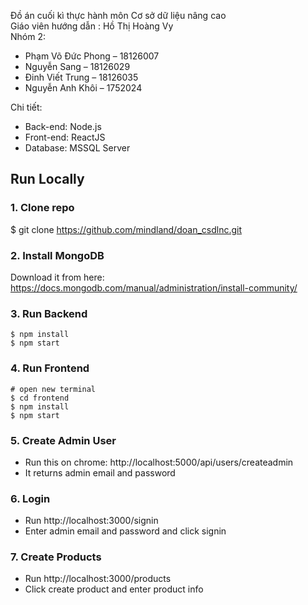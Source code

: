Đồ án cuối kì thực hành môn Cơ sở dữ liệu nâng cao<br>
Giáo viên hướng dẫn : Hồ Thị Hoàng Vy<br>
Nhóm 2: <br>
- Phạm Võ Đức Phong – 18126007
- Nguyễn Sang – 18126029
- Đinh Viết Trung – 18126035
- Nguyễn Anh Khôi – 1752024

Chi tiết: <br>
- Back-end: Node.js
- Front-end: ReactJS
- Database: MSSQL Server 

## Run Locally

### 1. Clone repo

$ git clone https://github.com/mindland/doan_csdlnc.git
	
### 2. Install MongoDB

Download it from here: https://docs.mongodb.com/manual/administration/install-community/

### 3. Run Backend

```
$ npm install
$ npm start
```

### 4. Run Frontend

```
# open new terminal
$ cd frontend
$ npm install
$ npm start
```
### 5. Create Admin User

- Run this on chrome: http://localhost:5000/api/users/createadmin
- It returns admin email and password

### 6. Login

- Run http://localhost:3000/signin
- Enter admin email and password and click signin

### 7. Create Products

- Run http://localhost:3000/products
- Click create product and enter product info
